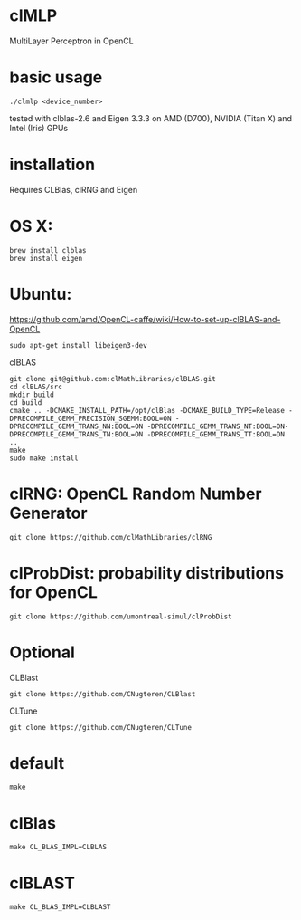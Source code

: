 # clMLP
MultiLayer Perceptron in OpenCL

# basic usage
```
./clmlp <device_number>
```




tested with clblas-2.6 and Eigen 3.3.3
on AMD (D700), NVIDIA (Titan X) and Intel (Iris) GPUs

# installation
Requires CLBlas, clRNG and Eigen

# OS X:
```
brew install clblas
brew install eigen
```
# Ubuntu:
https://github.com/amd/OpenCL-caffe/wiki/How-to-set-up-clBLAS-and-OpenCL
```
sudo apt-get install libeigen3-dev
```
clBLAS
```
git clone git@github.com:clMathLibraries/clBLAS.git
cd clBLAS/src
mkdir build
cd build
cmake .. -DCMAKE_INSTALL_PATH=/opt/clBlas -DCMAKE_BUILD_TYPE=Release -DPRECOMPILE_GEMM_PRECISION_SGEMM:BOOL=ON -DPRECOMPILE_GEMM_TRANS_NN:BOOL=ON -DPRECOMPILE_GEMM_TRANS_NT:BOOL=ON-DPRECOMPILE_GEMM_TRANS_TN:BOOL=ON -DPRECOMPILE_GEMM_TRANS_TT:BOOL=ON ..
make
sudo make install

```

# clRNG: OpenCL Random Number Generator

```
git clone https://github.com/clMathLibraries/clRNG
```

# clProbDist: probability distributions for OpenCL

```
git clone https://github.com/umontreal-simul/clProbDist
```

# Optional

CLBlast

```
git clone https://github.com/CNugteren/CLBlast
```

CLTune

```
git clone https://github.com/CNugteren/CLTune
```

# default

```
make
```
# clBlas
```
make CL_BLAS_IMPL=CLBLAS
```
# clBLAST
```
make CL_BLAS_IMPL=CLBLAST
```
